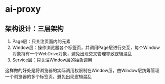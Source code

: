 # ai-proxy

## 架构设计：三层架构
1. Page层：只关注页面内的元素
2. Window层：操作浏览器各个标签页，并调用Page层进行交互，每个Window对象持有一个WebDrive对象，避免出现交叉管理导致逻辑混乱
3. Service层：只关注Window层的抽象调用

这样做的好处是将浏览器的实际调用权限制在Window层，由Window层统筹管理一个浏览器的多个标签页，避免出现逻辑混乱

